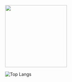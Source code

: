 

<a href="https://github.com/anuraghazra/github-readme-stats">
  <img height=200 align="center" src="https://github-readme-stats.vercel.app/api?username=Mallhw" />
</a>

![Top Langs](https://github-readme-stats.vercel.app/api/top-langs/?username=anuraghazra&layout=enum)


<!---
Mallhw/Mallhw is a ✨ special ✨ repository because its `README.md` (this file) appears on your GitHub profile.
You can click the Preview link to take a look at your changes.
--->
